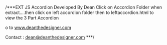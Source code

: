 /***EXT JS Accordion Developed By Dean 
Click on Accordion Folder when extract....then click on left accordion folder then to leftaccordion.html to view the 3 Part Accordion


o to www.deanthedesigner.com

Contact : dean@deanthedesigner.com
***/